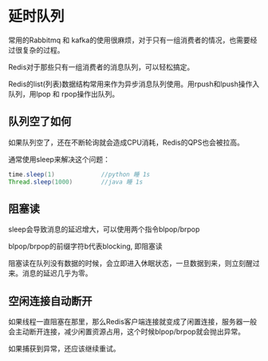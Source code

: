 # 延时队列
常用的Rabbitmq 和 kafka的使用很麻烦，对于只有一组消费者的情况，也需要经过很复杂的过程。

Redis对于那些只有一组消费者的消息队列，可以轻松搞定。

Redis的list(列表)数据结构常用来作为异步消息队列使用。用rpush和lpush操作入队列，用lpop 和 rpop操作出队列。

## 队列空了如何
如果队列空了，还在不断轮询就会造成CPU消耗，Redis的QPS也会被拉高。

通常使用sleep来解决这个问题：
```java
time.sleep(1)             //python 睡 1s
Thread.sleep(1000)        //java 睡 1s
```

## 阻塞读
sleep会导致消息的延迟增大，可以使用两个指令blpop/brpop

blpop/brpop的前缀字符b代表blocking, 即阻塞读

阻塞读在队列没有数据的时候，会立即进入休眠状态，一旦数据到来，则立刻醒过来。消息的延迟几乎为零。

## 空闲连接自动断开
如果线程一直阻塞在那里，那么Redis客户端连接就变成了闲置连接，服务器一般会主动断开连接，减少闲置资源占用，这个时候blpop/brpop就会抛出异常。

如果捕获到异常，还应该继续重试。

